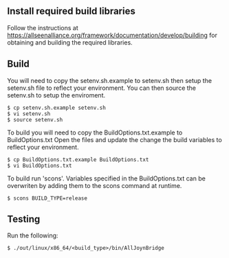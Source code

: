 <!---
  ~ //******************************************************************
  ~ //
  ~ // Copyright 2016 Intel Corporation All Rights Reserved.
  ~ //
  ~ //-=-=-=-=-=-=-=-=-=-=-=-=-=-=-=-=-=-=-=-=-=-=-=-=-=-=-=-=-=-=-=-=
  ~ //
  ~ // Licensed under the Apache License, Version 2.0 (the "License");
  ~ // you may not use this file except in compliance with the License.
  ~ // You may obtain a copy of the License at
  ~ //
  ~ //      http://www.apache.org/licenses/LICENSE-2.0
  ~ //
  ~ // Unless required by applicable law or agreed to in writing, software
  ~ // distributed under the License is distributed on an "AS IS" BASIS,
  ~ // WITHOUT WARRANTIES OR CONDITIONS OF ANY KIND, either express or implied.
  ~ // See the License for the specific language governing permissions and
  ~ // limitations under the License.
  ~ //
  ~ //-=-=-=-=-=-=-=-=-=-=-=-=-=-=-=-=-=-=-=-=-=-=-=-=-=-=-=-=-=-=-=-=
  --->

## Install required build libraries
Follow the instructions at
https://allseenalliance.org/framework/documentation/develop/building
for obtaining and building the required libraries.

## Build
You will need to copy the setenv.sh.example to setenv.sh then setup the setenv.sh
file to reflect your environment. You can then source the setenv.sh to setup the
enviroment.

    $ cp setenv.sh.example setenv.sh 
    $ vi setenv.sh
    $ source setenv.sh

To build you will need to copy the BuildOptions.txt.example to BuildOptions.txt
Open the files and update the change the build variables to reflect your
environment.

    $ cp BuildOptions.txt.example BuildOptions.txt
    $ vi BuildOptions.txt

To build run 'scons'. Variables specified in the BuildOptions.txt can be
overwriten by adding them to the scons command at runtime.

    $ scons BUILD_TYPE=release

## Testing
Run the following:

    $ ./out/linux/x86_64/<build_type>/bin/AllJoynBridge
